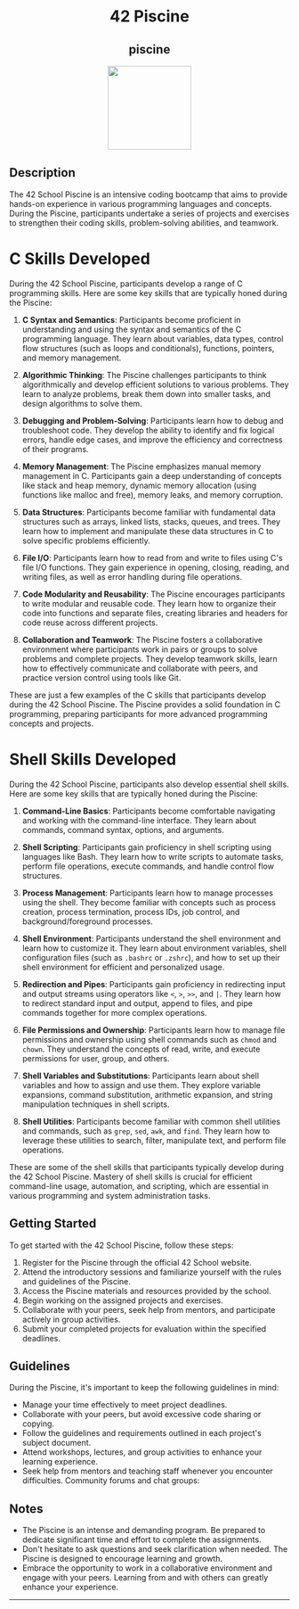 <h1 align=center>
  42 Piscine
 </h1>
<h2 align=center>
  piscine
</h2>
<p align=center>
<img
  width=150px
  height=150px
  src="https://nadei.42sp.org.br/img/InsigneaP3.png"
  display=block>
</p>

## Description
The 42 School Piscine is an intensive coding bootcamp that aims to provide hands-on experience in various programming languages and concepts. During the Piscine, participants undertake a series of projects and exercises to strengthen their coding skills, problem-solving abilities, and teamwork.

# C Skills Developed

During the 42 School Piscine, participants develop a range of C programming skills. Here are some key skills that are typically honed during the Piscine:

1. **C Syntax and Semantics**: Participants become proficient in understanding and using the syntax and semantics of the C programming language. They learn about variables, data types, control flow structures (such as loops and conditionals), functions, pointers, and memory management.

2. **Algorithmic Thinking**: The Piscine challenges participants to think algorithmically and develop efficient solutions to various problems. They learn to analyze problems, break them down into smaller tasks, and design algorithms to solve them.

3. **Debugging and Problem-Solving**: Participants learn how to debug and troubleshoot code. They develop the ability to identify and fix logical errors, handle edge cases, and improve the efficiency and correctness of their programs.

4. **Memory Management**: The Piscine emphasizes manual memory management in C. Participants gain a deep understanding of concepts like stack and heap memory, dynamic memory allocation (using functions like malloc and free), memory leaks, and memory corruption.

5. **Data Structures**: Participants become familiar with fundamental data structures such as arrays, linked lists, stacks, queues, and trees. They learn how to implement and manipulate these data structures in C to solve specific problems efficiently.

6. **File I/O**: Participants learn how to read from and write to files using C's file I/O functions. They gain experience in opening, closing, reading, and writing files, as well as error handling during file operations.

7. **Code Modularity and Reusability**: The Piscine encourages participants to write modular and reusable code. They learn how to organize their code into functions and separate files, creating libraries and headers for code reuse across different projects.

8. **Collaboration and Teamwork**: The Piscine fosters a collaborative environment where participants work in pairs or groups to solve problems and complete projects. They develop teamwork skills, learn how to effectively communicate and collaborate with peers, and practice version control using tools like Git.

These are just a few examples of the C skills that participants develop during the 42 School Piscine. The Piscine provides a solid foundation in C programming, preparing participants for more advanced programming concepts and projects.

# Shell Skills Developed

During the 42 School Piscine, participants also develop essential shell skills. Here are some key skills that are typically honed during the Piscine:

1. **Command-Line Basics**: Participants become comfortable navigating and working with the command-line interface. They learn about commands, command syntax, options, and arguments.

2. **Shell Scripting**: Participants gain proficiency in shell scripting using languages like Bash. They learn how to write scripts to automate tasks, perform file operations, execute commands, and handle control flow structures.

3. **Process Management**: Participants learn how to manage processes using the shell. They become familiar with concepts such as process creation, process termination, process IDs, job control, and background/foreground processes.

4. **Shell Environment**: Participants understand the shell environment and learn how to customize it. They learn about environment variables, shell configuration files (such as `.bashrc` or `.zshrc`), and how to set up their shell environment for efficient and personalized usage.

5. **Redirection and Pipes**: Participants gain proficiency in redirecting input and output streams using operators like `<`, `>`, `>>`, and `|`. They learn how to redirect standard input and output, append to files, and pipe commands together for more complex operations.

6. **File Permissions and Ownership**: Participants learn how to manage file permissions and ownership using shell commands such as `chmod` and `chown`. They understand the concepts of read, write, and execute permissions for user, group, and others.

7. **Shell Variables and Substitutions**: Participants learn about shell variables and how to assign and use them. They explore variable expansions, command substitution, arithmetic expansion, and string manipulation techniques in shell scripts.

8. **Shell Utilities**: Participants become familiar with common shell utilities and commands, such as `grep`, `sed`, `awk`, and `find`. They learn how to leverage these utilities to search, filter, manipulate text, and perform file operations.

These are some of the shell skills that participants typically develop during the 42 School Piscine. Mastery of shell skills is crucial for efficient command-line usage, automation, and scripting, which are essential in various programming and system administration tasks.

## Getting Started
To get started with the 42 School Piscine, follow these steps:

1. Register for the Piscine through the official 42 School website.
2. Attend the introductory sessions and familiarize yourself with the rules and guidelines of the Piscine.
3. Access the Piscine materials and resources provided by the school.
4. Begin working on the assigned projects and exercises.
5. Collaborate with your peers, seek help from mentors, and participate actively in group activities.
6. Submit your completed projects for evaluation within the specified deadlines.

## Guidelines
During the Piscine, it's important to keep the following guidelines in mind:

- Manage your time effectively to meet project deadlines.
- Collaborate with your peers, but avoid excessive code sharing or copying.
- Follow the guidelines and requirements outlined in each project's subject document.
- Attend workshops, lectures, and group activities to enhance your learning experience.
- Seek help from mentors and teaching staff whenever you encounter difficulties.
Community forums and chat groups: <List of forums and chat groups where you can seek help and discuss coding questions>

## Notes
- The Piscine is an intense and demanding program. Be prepared to dedicate significant time and effort to complete the assignments.
- Don't hesitate to ask questions and seek clarification when needed. The Piscine is designed to encourage learning and growth.
- Embrace the opportunity to work in a collaborative environment and engage with your peers. Learning from and with others can greatly enhance your experience.

---
